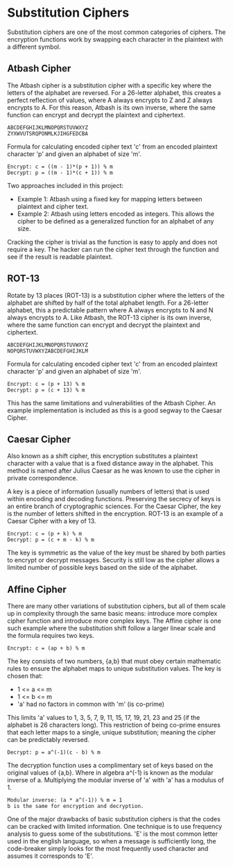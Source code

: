# Substitution Ciphers

Substitution ciphers are one of the most common categories of ciphers. The encryption functions work by swapping each character in the plaintext with a different symbol.

## Atbash Cipher

The Atbash cipher is a substitution cipher with a specific key where the letters of the alphabet are reversed. For a 26-letter alphabet, this creates a perfect reflection of values, where A always encrypts to Z and Z always encrypts to A. For this reason, Atbash is its own inverse, where the same function can encrypt and decrypt the plaintext and ciphertext.

```
ABCDEFGHIJKLMNOPQRSTUVWXYZ
ZYXWVUTSRQPONMLKJIHGFEDCBA
```

Formula for calculating encoded cipher text 'c' from an encoded plaintext character 'p' and given an alphabet of size 'm'.

```
Encrypt: c = ((m - 1)*(p + 1)) % m
Decrypt: p = ((m - 1)*(c + 1)) % m
```

Two approaches included in this project:

- Example 1: Atbash using a fixed key for mapping letters between plaintext and cipher text.
- Example 2: Atbash using letters encoded as integers. This allows the cipher to be defined as a generalized function for an alphabet of any size.

Cracking the cipher is trivial as the function is easy to apply and does not require a key. The hacker can run the cipher text through the function and see if the result is readable plaintext.

## ROT-13

Rotate by 13 places (ROT-13) is a substitution cipher where the letters of the alphabet are shifted by half of the total alphabet length. For a 26-letter alphabet, this a predictable pattern where A always encrypts to N and N always encrypts to A. Like Atbash, the ROT-13 cipher is its own inverse, where the same function can encrypt and decrypt the plaintext and ciphertext.

```
ABCDEFGHIJKLMNOPQRSTUVWXYZ
NOPQRSTUVWXYZABCDEFGHIJKLM
```

Formula for calculating encoded cipher text 'c' from an encoded plaintext character 'p' and given an alphabet of size 'm'.

```
Encrypt: c = (p + 13) % m
Decrypt: p = (c + 13) % m
```

This has the same limitations and vulnerabilities of the Atbash Cipher. An example implementation is included as this is a good segway to the Caesar Cipher.

## Caesar Cipher

Also known as a shift cipher, this encryption substitutes a plaintext character with a value that is a fixed distance away in the alphabet. This method is named after Julius Caesar as he was known to use the cipher in private correspondence.

A key is a piece of information (usually numbers of letters) that is used within encoding and decoding functions. Preserving the secrecy of keys is an entire branch of cryptographic sciences. For the Caesar Cipher, the key is the number of letters shifted in the encryption. ROT-13 is an example of a Caesar Cipher with a key of 13.

```
Encrypt: c = (p + k) % m
Decrypt: p = (c + m - k) % m
```

The key is symmetric as the value of the key must be shared by both parties to encrypt or decrypt messages. Security is still low as the cipher allows a limited number of possible keys based on the side of the alphabet.

## Affine Cipher

There are many other variations of substitution ciphers, but all of them scale up in complexity through the same basic means: introduce more complex cipher function and introduce more complex keys. The Affine cipher is one such example where the substitution shift follow a larger linear scale and the formula requires two keys.

```
Encrypt: c = (ap + b) % m
```

The key consists of two numbers, {a,b} that must obey certain mathematic rules to ensure the alphabet maps to unique substitution values. The key is chosen that:

- 1 <= a <= m
- 1 <= b <= m
- 'a' had no factors in common with 'm' (is co-prime)

This limits 'a' values to 1, 3, 5, 7, 9, 11, 15, 17, 19, 21, 23 and 25 (if the alphabet is 26 characters long). This restriction of being co-prime ensures that each letter maps to a single, unique substitution; meaning the cipher can be predictably reversed.

```
Decrypt: p = a^(-1)(c - b) % m
```

The decryption function uses a complimentary set of keys based on the original values of {a,b}. Where in algebra a^(-1) is known as the modular inverse of a. Multiplying the modular inverse of 'a' with 'a' has a modulus of 1.

```
Modular inverse: (a * a^(-1)) % m = 1
b is the same for encryption and decryption.
```

One of the major drawbacks of basic substitution ciphers is that the codes can be cracked with limited information. One technique is to use frequency analysis to guess some of the substitutions. 'E' is the most common letter used in the english language, so when a message is sufficiently long, the code-breaker simply looks for the most frequently used character and assumes it corresponds to 'E'.
